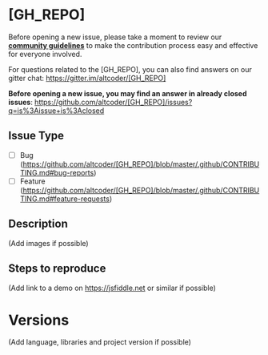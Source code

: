 # [GH_REPO]

Before opening a new issue, please take a moment to review our [**community guidelines**](https://github.com/altcoder/[GH_REPO]/blob/master/.github/CONTRIBUTING.md) to make the contribution process easy and effective for everyone involved.

For questions related to the [GH_REPO], you can also find answers on our gitter chat:
https://gitter.im/altcoder/[GH_REPO]

**Before opening a new issue, you may find an answer in already closed issues**:
https://github.com/altcoder/[GH_REPO]/issues?q=is%3Aissue+is%3Aclosed

## Issue Type

- [ ] Bug (https://github.com/altcoder/[GH_REPO]/blob/master/.github/CONTRIBUTING.md#bug-reports)
- [ ] Feature (https://github.com/altcoder/[GH_REPO]/blob/master/.github/CONTRIBUTING.md#feature-requests)

## Description

(Add images if possible)

## Steps to reproduce

(Add link to a demo on https://jsfiddle.net or similar if possible)

# Versions

(Add language, libraries and project version if possible)
